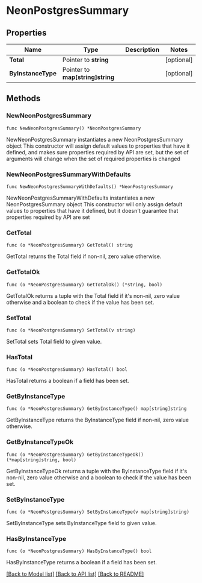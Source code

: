 # NeonPostgresSummary

## Properties

Name | Type | Description | Notes
------------ | ------------- | ------------- | -------------
**Total** | Pointer to **string** |  | [optional] 
**ByInstanceType** | Pointer to **map[string]string** |  | [optional] 

## Methods

### NewNeonPostgresSummary

`func NewNeonPostgresSummary() *NeonPostgresSummary`

NewNeonPostgresSummary instantiates a new NeonPostgresSummary object
This constructor will assign default values to properties that have it defined,
and makes sure properties required by API are set, but the set of arguments
will change when the set of required properties is changed

### NewNeonPostgresSummaryWithDefaults

`func NewNeonPostgresSummaryWithDefaults() *NeonPostgresSummary`

NewNeonPostgresSummaryWithDefaults instantiates a new NeonPostgresSummary object
This constructor will only assign default values to properties that have it defined,
but it doesn't guarantee that properties required by API are set

### GetTotal

`func (o *NeonPostgresSummary) GetTotal() string`

GetTotal returns the Total field if non-nil, zero value otherwise.

### GetTotalOk

`func (o *NeonPostgresSummary) GetTotalOk() (*string, bool)`

GetTotalOk returns a tuple with the Total field if it's non-nil, zero value otherwise
and a boolean to check if the value has been set.

### SetTotal

`func (o *NeonPostgresSummary) SetTotal(v string)`

SetTotal sets Total field to given value.

### HasTotal

`func (o *NeonPostgresSummary) HasTotal() bool`

HasTotal returns a boolean if a field has been set.

### GetByInstanceType

`func (o *NeonPostgresSummary) GetByInstanceType() map[string]string`

GetByInstanceType returns the ByInstanceType field if non-nil, zero value otherwise.

### GetByInstanceTypeOk

`func (o *NeonPostgresSummary) GetByInstanceTypeOk() (*map[string]string, bool)`

GetByInstanceTypeOk returns a tuple with the ByInstanceType field if it's non-nil, zero value otherwise
and a boolean to check if the value has been set.

### SetByInstanceType

`func (o *NeonPostgresSummary) SetByInstanceType(v map[string]string)`

SetByInstanceType sets ByInstanceType field to given value.

### HasByInstanceType

`func (o *NeonPostgresSummary) HasByInstanceType() bool`

HasByInstanceType returns a boolean if a field has been set.


[[Back to Model list]](../README.md#documentation-for-models) [[Back to API list]](../README.md#documentation-for-api-endpoints) [[Back to README]](../README.md)


